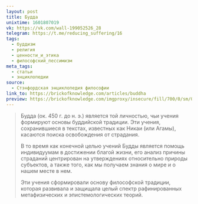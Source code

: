 ```yaml
---
layout: post
title: Будда
unixtime: 1601807019
vk: https://vk.com/wall-199052526_28
telegram: https://t.me/reducing_suffering/16
tags:
  - буддизм
  - религия
  - ценности_и_этика
  - философский_пессимизм
meta_tags:
  - статьи
  - энциклопедии
source:
  - Стэнфордская энциклопедия философии
link_to: https://brickofknowledge.com/articles/buddha
preview: https://brickofknowledge.com/imgproxy/insecure/fill/700/0/sm/0/plain/local:///28f54cab1dffc7ae662e245aca4100e6
---
```

>Будда (ок. 450 г. до н. э.) является той личностью, чьи учения формируют основы буддийской традиции. Эти учения, сохранившиеся в текстах, известных как Никаи (или Агамы), касаются поиска освобождения от страдания. 
>
>В то время как конечной целью учений Будды является помощь индивидуумам в достижении благой жизни, его анализ причины страданий центрирован на утверждениях относительно природы субъектов, а также того, как мы получаем знания о мире и о нашем месте в нем. 
>
>Эти учения сформировали основу философской традиции, которая развивала и защищала целый спектр рафинированных метафизических и эпистемологических теорий.